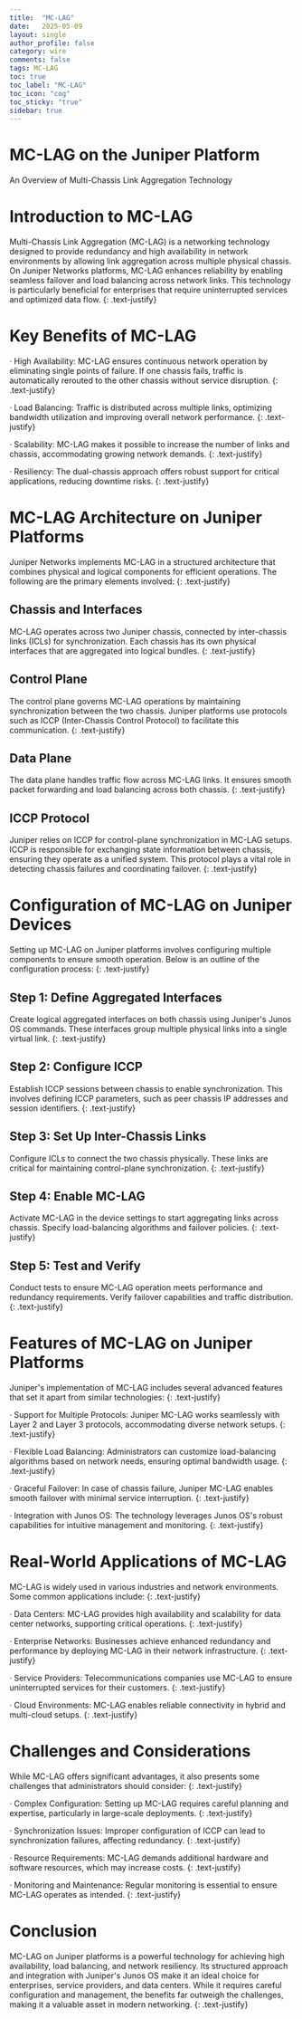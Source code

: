 ```yaml
---
title:  "MC-LAG"
date:   2025-05-09
layout: single
author_profile: false
category: wire
comments: false
tags: MC-LAG
toc: true
toc_label: "MC-LAG"
toc_icon: "cog"
toc_sticky: "true"
sidebar: true
---
```


# MC-LAG on the Juniper Platform

An Overview of Multi-Chassis Link Aggregation Technology

# Introduction to MC-LAG

Multi-Chassis Link Aggregation (MC-LAG) is a networking technology designed to provide redundancy and high availability in network environments by allowing link aggregation across multiple physical chassis. On Juniper Networks platforms, MC-LAG enhances reliability by enabling seamless failover and load balancing across network links. This technology is particularly beneficial for enterprises that require uninterrupted services and optimized data flow.
{: .text-justify}

# Key Benefits of MC-LAG

·   High Availability: MC-LAG ensures continuous network operation by eliminating single points of failure. If one chassis fails, traffic is automatically rerouted to the other chassis without service disruption.
{: .text-justify}

·   Load Balancing: Traffic is distributed across multiple links, optimizing bandwidth utilization and improving overall network performance.
{: .text-justify}

·   Scalability: MC-LAG makes it possible to increase the number of links and chassis, accommodating growing network demands.
{: .text-justify}

·   Resiliency: The dual-chassis approach offers robust support for critical applications, reducing downtime risks.
{: .text-justify}

# MC-LAG Architecture on Juniper Platforms

Juniper Networks implements MC-LAG in a structured architecture that combines physical and logical components for efficient operations. The following are the primary elements involved:
{: .text-justify}

## Chassis and Interfaces

MC-LAG operates across two Juniper chassis, connected by inter-chassis links (ICLs) for synchronization. Each chassis has its own physical interfaces that are aggregated into logical bundles.
{: .text-justify}

## Control Plane

The control plane governs MC-LAG operations by maintaining synchronization between the two chassis. Juniper platforms use protocols such as ICCP (Inter-Chassis Control Protocol) to facilitate this communication.
{: .text-justify}

## Data Plane

The data plane handles traffic flow across MC-LAG links. It ensures smooth packet forwarding and load balancing across both chassis.
{: .text-justify}

## ICCP Protocol

Juniper relies on ICCP for control-plane synchronization in MC-LAG setups. ICCP is responsible for exchanging state information between chassis, ensuring they operate as a unified system. This protocol plays a vital role in detecting chassis failures and coordinating failover.
{: .text-justify}

# Configuration of MC-LAG on Juniper Devices

Setting up MC-LAG on Juniper platforms involves configuring multiple components to ensure smooth operation. Below is an outline of the configuration process:
{: .text-justify}

## Step 1: Define Aggregated Interfaces

Create logical aggregated interfaces on both chassis using Juniper's Junos OS commands. These interfaces group multiple physical links into a single virtual link.
{: .text-justify}

## Step 2: Configure ICCP

Establish ICCP sessions between chassis to enable synchronization. This involves defining ICCP parameters, such as peer chassis IP addresses and session identifiers.
{: .text-justify}

## Step 3: Set Up Inter-Chassis Links

Configure ICLs to connect the two chassis physically. These links are critical for maintaining control-plane synchronization.
{: .text-justify}

## Step 4: Enable MC-LAG

Activate MC-LAG in the device settings to start aggregating links across chassis. Specify load-balancing algorithms and failover policies.
{: .text-justify}

## Step 5: Test and Verify

Conduct tests to ensure MC-LAG operation meets performance and redundancy requirements. Verify failover capabilities and traffic distribution.
{: .text-justify}

# Features of MC-LAG on Juniper Platforms

Juniper's implementation of MC-LAG includes several advanced features that set it apart from similar technologies:
{: .text-justify}

·   Support for Multiple Protocols: Juniper MC-LAG works seamlessly with Layer 2 and Layer 3 protocols, accommodating diverse network setups.
{: .text-justify}

·   Flexible Load Balancing: Administrators can customize load-balancing algorithms based on network needs, ensuring optimal bandwidth usage.
{: .text-justify}

·   Graceful Failover: In case of chassis failure, Juniper MC-LAG enables smooth failover with minimal service interruption.
{: .text-justify}

·   Integration with Junos OS: The technology leverages Junos OS's robust capabilities for intuitive management and monitoring.
{: .text-justify}

# Real-World Applications of MC-LAG

MC-LAG is widely used in various industries and network environments. Some common applications include:
{: .text-justify}

·   Data Centers: MC-LAG provides high availability and scalability for data center networks, supporting critical operations.
{: .text-justify}

·   Enterprise Networks: Businesses achieve enhanced redundancy and performance by deploying MC-LAG in their network infrastructure.
{: .text-justify}

·   Service Providers: Telecommunications companies use MC-LAG to ensure uninterrupted services for their customers.
{: .text-justify}

·   Cloud Environments: MC-LAG enables reliable connectivity in hybrid and multi-cloud setups.
{: .text-justify}

# Challenges and Considerations

While MC-LAG offers significant advantages, it also presents some challenges that administrators should consider:
{: .text-justify}

·   Complex Configuration: Setting up MC-LAG requires careful planning and expertise, particularly in large-scale deployments.
{: .text-justify}

·   Synchronization Issues: Improper configuration of ICCP can lead to synchronization failures, affecting redundancy.
{: .text-justify}

·   Resource Requirements: MC-LAG demands additional hardware and software resources, which may increase costs.
{: .text-justify}

·   Monitoring and Maintenance: Regular monitoring is essential to ensure MC-LAG operates as intended.
{: .text-justify}

# Conclusion

MC-LAG on Juniper platforms is a powerful technology for achieving high availability, load balancing, and network resiliency. Its structured approach and integration with Juniper's Junos OS make it an ideal choice for enterprises, service providers, and data centers. While it requires careful configuration and management, the benefits far outweigh the challenges, making it a valuable asset in modern networking.
{: .text-justify}